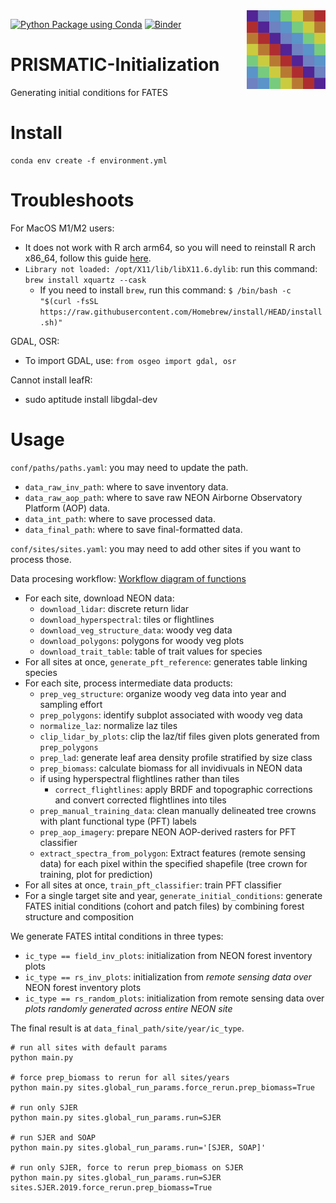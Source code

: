 <img src="docs/img/logo.png" align="right" width="25%"/>

[![Python Package using Conda](https://github.com/RS-PRISMATIC/preprocessing/actions/workflows/python-package-conda.yml/badge.svg)](https://github.com/RS-PRISMATIC/preprocessing/actions/workflows/python-package-conda.yml)
[![Binder](https://mybinder.org/badge_logo.svg)](https://mybinder.org/v2/gh/RS-PRISMATIC/preprocessing/HEAD)

# PRISMATIC-Initialization
Generating initial conditions for FATES 

# Install
```
conda env create -f environment.yml
```

# Troubleshoots
For MacOS M1/M2 users:
 - It does not work with R arch arm64, so you will need to reinstall R arch x86_64, follow this guide [here](https://github.com/rpy2/rpy2/issues/900#issuecomment-1499431341).
 - `Library not loaded: /opt/X11/lib/libX11.6.dylib`: run this command: `brew install xquartz --cask`
    - If you need to install `brew`, run this command: `$ /bin/bash -c "$(curl -fsSL https://raw.githubusercontent.com/Homebrew/install/HEAD/install.sh)"`

GDAL, OSR:
 - To import GDAL, use: `from osgeo import gdal, osr`

Cannot install leafR:
 - sudo aptitude install libgdal-dev

# Usage

`conf/paths/paths.yaml`: you may need to update the path.
- `data_raw_inv_path`: where to save inventory data.
- `data_raw_aop_path`: where to save raw NEON Airborne Observatory Platform (AOP) data.
- `data_int_path`: where to save processed data.
- `data_final_path`: where to save final-formatted data.

`conf/sites/sites.yaml`: you may need to add other sites if you want to process those.

Data procesing workflow:
[Workflow diagram of functions](https://drive.google.com/file/d/1Ttap0vm3rWWv8yI-nDyoWKjv-z10Mz5l/view?usp=sharing)
- For each site, download NEON data: 
    - `download_lidar`: discrete return lidar
    - `download_hyperspectral`: tiles or flightlines
    - `download_veg_structure_data`: woody veg data
    - `download_polygons`:  polygons for woody veg plots
    - `download_trait_table`: table of trait values for species
- For all sites at once, `generate_pft_reference`: generates table linking species
- For each site, process intermediate data products:
    - `prep_veg_structure`: organize woody veg data into year and sampling effort
    - `prep_polygons`: identify subplot associated with woody veg data
    - `normalize_laz`: normalize laz tiles
    - `clip_lidar_by_plots`: clip the laz/tif files given plots generated from `prep_polygons`
    - `prep_lad`: generate leaf area density profile stratified by size class
    - `prep_biomass`: calculate biomass for all invidivuals in NEON data
    - if using hyperspectral flightlines rather than tiles
        - `correct_flightlines`: apply BRDF and topographic corrections and convert corrected flightlines into tiles
    - `prep_manual_training_data`: clean manually delineated tree crowns with plant functional type (PFT) labels
    - `prep_aop_imagery`: prepare NEON AOP-derived rasters for PFT classifier
    - `extract_spectra_from_polygon`: Extract features (remote sensing data) for each pixel within the specified shapefile (tree crown for training, plot for prediction)
- For all sites at once, `train_pft_classifier`: train PFT classifier
- For a single target site and year, `generate_initial_conditions`: generate FATES initial conditions (cohort and patch files) by combining forest structure and composition

We generate FATES intital conditions in three types: 
- `ic_type == field_inv_plots`: initialization from NEON forest inventory plots
- `ic_type == rs_inv_plots`: initialization from *remote sensing data over* NEON forest inventory plots
- `ic_type == rs_random_plots`: initialization from remote sensing data over *plots randomly generated across entire NEON site*

The final result is at `data_final_path/site/year/ic_type`.

```
# run all sites with default params
python main.py

# force prep_biomass to rerun for all sites/years
python main.py sites.global_run_params.force_rerun.prep_biomass=True

# run only SJER
python main.py sites.global_run_params.run=SJER

# run SJER and SOAP
python main.py sites.global_run_params.run='[SJER, SOAP]'

# run only SJER, force to rerun prep_biomass on SJER
python main.py sites.global_run_params.run=SJER sites.SJER.2019.force_rerun.prep_biomass=True
```
